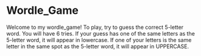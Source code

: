 # Wordle_Game

Welcome to my wordle_game!
To play, try to guess the correct 5-letter word. You will have 6 tries.
If your guess has one of the same letters as the 5-letter word, it will appear in lowercase.
If one of your letters is the same letter in the same spot as the 5-letter word, it will appear in UPPERCASE.
